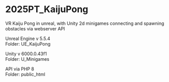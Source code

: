 # 2025PT_KaijuPong
VR Kaiju Pong in unreal, with Unity 2d minigames connecting and spawning obstacles via webserver API

Unreal Engine v 5.5.4
<br>Folder: UE_KaijuPong


Unity v 6000.0.43f1
<br>Folder: U_Minigames

API via PHP 8
<br>Folder: public_html
